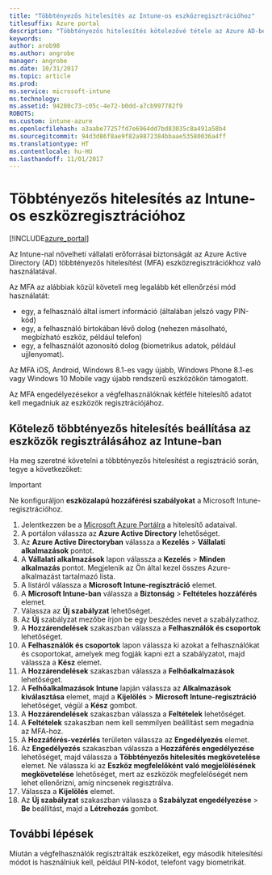 ```yaml
---
title: "Többtényezős hitelesítés az Intune-os eszközregisztrációhoz"
titlesuffix: Azure portal
description: "Többtényezős hitelesítés kötelezővé tétele az Azure AD-ben az eszközök regisztrálásához."
keywords: 
author: arob98
ms.author: angrobe
manager: angrobe
ms.date: 10/31/2017
ms.topic: article
ms.prod: 
ms.service: microsoft-intune
ms.technology: 
ms.assetid: 94280c73-c05c-4e72-b0dd-a7cb997782f9
ROBOTS: 
ms.custom: intune-azure
ms.openlocfilehash: a3aabe77257fd7e6964dd7bd83035c8a491a58b4
ms.sourcegitcommit: 94d3d86f8ae9f82a9872384bbaae53580036a4ff
ms.translationtype: HT
ms.contentlocale: hu-HU
ms.lasthandoff: 11/01/2017
---
```

# <a name="multi-factor-authentication-for-intune-device-enrollments"></a>Többtényezős hitelesítés az Intune-os eszközregisztrációhoz

[!INCLUDE[azure_portal](./includes/azure_portal.md)]

Az Intune-nal növelheti vállalati erőforrásai biztonságát az Azure Active Directory (AD) többtényezős hitelesítést (MFA) eszközregisztrációkhoz való használatával.

Az MFA az alábbiak közül követeli meg legalább két ellenőrzési mód használatát:

- egy, a felhasználó által ismert információ (általában jelszó vagy PIN-kód)
- egy, a felhasználó birtokában lévő dolog (nehezen másolható, megbízható eszköz, például telefon)
- egy, a felhasználót azonosító dolog (biometrikus adatok, például ujjlenyomat).

Az MFA iOS, Android, Windows 8.1-es vagy újabb, Windows Phone 8.1-es vagy Windows 10 Mobile vagy újabb rendszerű eszközökön támogatott.

Az MFA engedélyezésekor a végfelhasználóknak kétféle hitelesítő adatot kell megadniuk az eszközök regisztrációjához.

## <a name="configure-intune-to-require-multi-factor-authentication-at-device-enrollment"></a>Kötelező többtényezős hitelesítés beállítása az eszközök regisztrálásához az Intune-ban

Ha meg szeretné követelni a többtényezős hitelesítést a regisztráció során, tegye a következőket:

>[!Important]
>Ne konfiguráljon **eszközalapú hozzáférési szabályokat** a Microsoft Intune-regisztrációhoz.

1. Jelentkezzen be a [Microsoft Azure Portálra](https://portal.azure.com) a hitelesítő adataival.
2. A portálon válassza az **Azure Active Directory** lehetőséget.
2. Az **Azure Active Directoryban** válassza a **Kezelés** > **Vállalati alkalmazások** pontot.
3. A **Vállalati alkalmazások** lapon válassza a **Kezelés**  > **Minden alkalmazás** pontot. Megjelenik az Ön által kezel összes Azure-alkalmazást tartalmazó lista.
3. A listáról válassza a **Microsoft Intune-regisztráció** elemet.
4. A **Microsoft Intune-ban** válassza a **Biztonság** > **Feltételes hozzáférés** elemet.
5. Válassza az **Új szabályzat** lehetőséget.
6. Az **Új** szabályzat mezőbe írjon be egy beszédes nevet a szabályzathoz.
7. A **Hozzárendelések** szakaszban válassza a **Felhasználók és csoportok** lehetőséget.
8. A **Felhasználók és csoportok** lapon válassza ki azokat a felhasználókat és csoportokat, amelyek meg fogják kapni ezt a szabályzatot, majd válassza a **Kész** elemet.
9. A **Hozzárendelések** szakaszban válassza a **Felhőalkalmazások** lehetőséget.
10. A **Felhőalkalmazások** **Intune** lapján válassza az **Alkalmazások kiválasztása** elemet, majd a **Kijelölés** > **Microsoft Intune-regisztráció** lehetőséget, végül a **Kész** gombot.
11. A **Hozzárendelések** szakaszban válassza a **Feltételek** lehetőséget.
12. A **Feltételek** szakaszban nem kell semmilyen beállítást sem megadnia az MFA-hoz.
13. A **Hozzáférés-vezérlés** területen válassza az **Engedélyezés** elemet.
14. Az **Engedélyezés** szakaszban válassza a **Hozzáférés engedélyezése** lehetőséget, majd válassza a **Többtényezős hitelesítés megkövetelése** elemet.
    Ne válassza ki az **Eszköz megfelelőként való megjelölésének megkövetelése** lehetőséget, mert az eszközök megfelelőségét nem lehet ellenőrizni, amíg nincsenek regisztrálva.
15. Válassza a **Kijelölés** elemet.
16. Az **Új szabályzat** szakaszban válassza a **Szabályzat engedélyezése** > **Be** beállítást, majd a **Létrehozás** gombot.



## <a name="next-steps"></a>További lépések

Miután a végfelhasználók regisztrálták eszközeiket, egy második hitelesítési módot is használniuk kell, például PIN-kódot, telefont vagy biometrikát.
